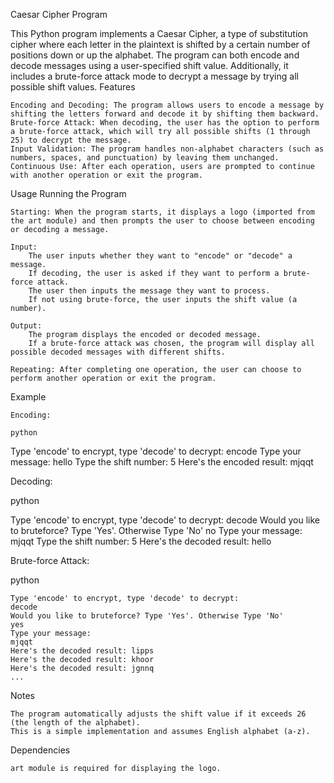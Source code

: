 Caesar Cipher Program

This Python program implements a Caesar Cipher, a type of substitution cipher where each letter in the plaintext is shifted by a certain number of positions down or up the alphabet. The program can both encode and decode messages using a user-specified shift value. Additionally, it includes a brute-force attack mode to decrypt a message by trying all possible shift values.
Features

    Encoding and Decoding: The program allows users to encode a message by shifting the letters forward and decode it by shifting them backward.
    Brute-force Attack: When decoding, the user has the option to perform a brute-force attack, which will try all possible shifts (1 through 25) to decrypt the message.
    Input Validation: The program handles non-alphabet characters (such as numbers, spaces, and punctuation) by leaving them unchanged.
    Continuous Use: After each operation, users are prompted to continue with another operation or exit the program.

Usage
Running the Program

    Starting: When the program starts, it displays a logo (imported from the art module) and then prompts the user to choose between encoding or decoding a message.

    Input:
        The user inputs whether they want to "encode" or "decode" a message.
        If decoding, the user is asked if they want to perform a brute-force attack.
        The user then inputs the message they want to process.
        If not using brute-force, the user inputs the shift value (a number).

    Output:
        The program displays the encoded or decoded message.
        If a brute-force attack was chosen, the program will display all possible decoded messages with different shifts.

    Repeating: After completing one operation, the user can choose to perform another operation or exit the program.

Example

    Encoding:

    python

Type 'encode' to encrypt, type 'decode' to decrypt:
encode
Type your message:
hello
Type the shift number:
5
Here's the encoded result: mjqqt

Decoding:

python

Type 'encode' to encrypt, type 'decode' to decrypt:
decode
Would you like to bruteforce? Type 'Yes'. Otherwise Type 'No'
no
Type your message:
mjqqt
Type the shift number:
5
Here's the decoded result: hello

Brute-force Attack:

python

    Type 'encode' to encrypt, type 'decode' to decrypt:
    decode
    Would you like to bruteforce? Type 'Yes'. Otherwise Type 'No'
    yes
    Type your message:
    mjqqt
    Here's the decoded result: lipps
    Here's the decoded result: khoor
    Here's the decoded result: jgnnq
    ...

Notes

    The program automatically adjusts the shift value if it exceeds 26 (the length of the alphabet).
    This is a simple implementation and assumes English alphabet (a-z).

Dependencies

    art module is required for displaying the logo.
